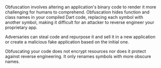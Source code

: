 
Obfuscation involves altering an application's binary code to render it more challenging for humans to comprehend. Obfuscation hides function and class names in your compiled Dart code, replacing each symbol with another symbol, making it difficult for an attacker to reverse engineer your proprietary app.

Adversaries can steal code and repurpose it and sell it in a new application or create a malicious fake application based on the initial one.

Obfuscating your code does not encrypt resources nor does it protect against reverse engineering. It only renames symbols with more obscure names.
